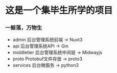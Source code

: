 # 这是一个集毕生所学的项目
### 一鲸落，万物生

- admin 后台管理系统前端 -> Nuxt3
- api   后台管理系统API -> Gin
- middletier 后台管理系统中间层 -> Midwayjs
- proto  Protobuf文件存放 -> proto3
- services 后台微服务  -> python3